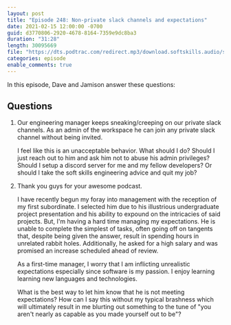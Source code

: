 ```yaml
---
layout: post
title: "Episode 248: Non-private slack channels and expectations"
date: 2021-02-15 12:00:00 -0700
guid: d3770806-2920-4678-8164-7359e9dc8ba3
duration: "31:28"
length: 30095669
file: "https://dts.podtrac.com/redirect.mp3/download.softskills.audio/sse-248.mp3"
categories: episode
enable_comments: true
---
```


In this episode, Dave and Jamison answer these questions:

## Questions

1. Our engineering manager keeps sneaking/creeping on our private slack channels. As an admin of the workspace he can join any private slack channel without being invited.
   
   I feel like this is an unacceptable behavior. What should I do?
   Should I just reach out to him and ask him not to abuse his admin privileges?
   Should I setup a discord server for me and my fellow developers?
   Or should I take the soft skills engineering advice and quit my job?


2. Thank you guys for your awesome podcast.
   
   I have recently begun my foray into management with the reception of my first subordinate.  I selected him due to his illustrious undergraduate project presentation and his ability to expound on the intricacies of said projects.  But, I'm having a hard time managing my expectations.  He is unable to complete the simplest of tasks, often going off on tangents that, despite being given the answer, result in spending hours in unrelated rabbit holes.  Additionally, he asked for a high salary and was promised an increase scheduled ahead of review.
   
   As a first-time manager, I worry that I am inflicting unrealistic expectations especially since software is my passion. I enjoy learning learning new languages and technologies.
   
   What is the best way to let him know that he is not meeting expectations?  How can I say this without my typical brashness which will ultimately result in me blurting out something to the tune of "you aren't nearly as capable as you made yourself out to be"?
